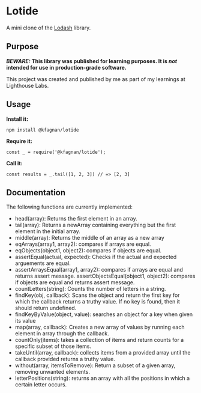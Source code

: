 # Lotide

A mini clone of the [Lodash](https://lodash.com) library.

## Purpose

**_BEWARE:_ This library was published for learning purposes. It is _not_ intended for use in production-grade software.**

This project was created and published by me as part of my learnings at Lighthouse Labs. 

## Usage

**Install it:**

`npm install @kfagnan/lotide`

**Require it:**

`const _ = require('@kfagnan/lotide');`

**Call it:**

`const results = _.tail([1, 2, 3]) // => [2, 3]`

## Documentation

The following functions are currently implemented:

* head(array): Returns the first element in an array.
* tail(array): Returns a newArray containing everything but the first element in the initial array.
* middle(array): Returns the middle of an array as a new array
* eqArrays(array1, array2): compares if arrays are equal.
* eqObjects(object1, object2): compares if objects are equal.
* assertEqual(actual, expected): Checks if the actual and expected arguements are equal.
* assertArraysEqual(array1, array2): compares if arrays are equal and returns assert message.
assertObjectsEqual(object1, object2): compares if objects are equal and returns assert message.
* countLetters(string): Counts the number of letters in a string. 
* findKey(obj, callback): Scans the object and return the first key for which the callback returns a truthy value. If no key is found, then it should return undefined.
* findKeyByValue(object, value): searches an object for a key when given its value
* map(array, callback): Creates a new array of values by running each element in array through the callback.
* countOnly(items): takes a collection of items and return counts for a specific subset of those items. 
* takeUntil(array, callback): collects items from a provided array until the callback provided returns a truthy value.
* without(array, itemsToRemove): Return a subset of a given array, removing unwanted elements.
* letterPositions(string): returns an array with all the positions in which a certain letter occurs.